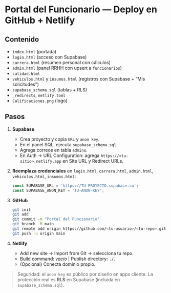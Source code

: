 # Portal del Funcionario — Deploy en GitHub + Netlify

## Contenido
- `index.html` (portada)
- `login.html` (acceso con Supabase)
- `carrera.html` (resumen personal con cálculos)
- `admin.html` (panel RRHH con upsert a `funcionarios`)
- `calidad.html`
- `vehiculos.html` y `insumos.html` (registros con Supabase + “Mis solicitudes”)
- `supabase_schema.sql` (tablas + RLS)
- `_redirects`, `netlify.toml`
- `Calificaciones.png` (logo)

## Pasos
1. **Supabase**
   - Crea proyecto y copia `URL` y `anon key`.
   - En el panel SQL, ejecuta `supabase_schema.sql`.
   - Agrega correos en tabla `admins`.
   - En Auth → URL Configuration: agrega `https://<tu-sitio>.netlify.app` en Site URL y Redirect URLs.

2. **Reemplaza credenciales** en `login.html`, `carrera.html`, `admin.html`, `vehiculos.html`, `insumos.html`:
   ```js
   const SUPABASE_URL = 'https://TU-PROYECTO.supabase.co';
   const SUPABASE_ANON_KEY = 'TU-ANON-KEY';
   ```

3. **GitHub**
   ```bash
   git init
   git add .
   git commit -m "Portal del Funcionario"
   git branch -M main
   git remote add origin https://github.com/<tu-usuario>/<tu-repo>.git
   git push -u origin main
   ```

4. **Netlify**
   - Add new site → Import from Git → selecciona tu repo.
   - Build command: *vacío* | Publish directory: `./`.
   - (Opcional) Conecta dominio propio.

> Seguridad: el `anon key` es público por diseño en apps cliente. La protección real es **RLS** en Supabase (incluida en `supabase_schema.sql`).

